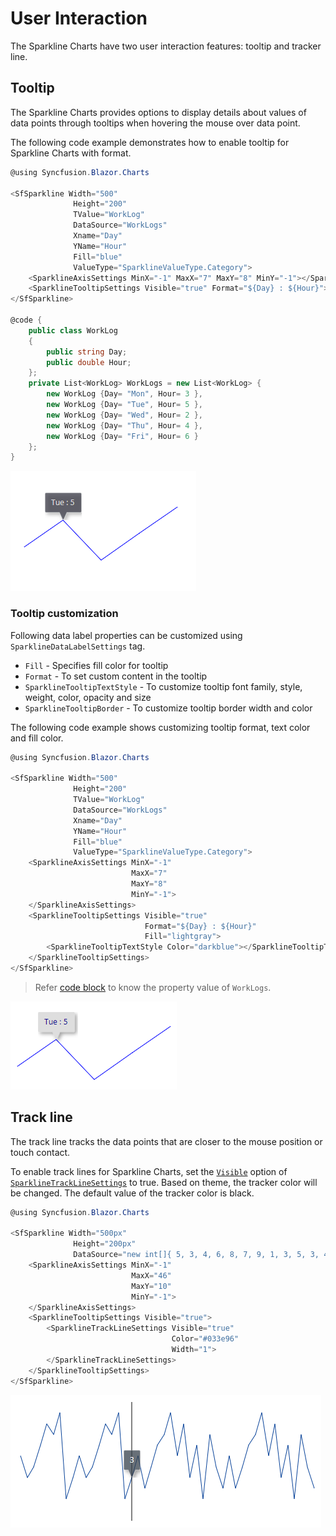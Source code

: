 # User Interaction

The Sparkline Charts have two user interaction features: tooltip and tracker line.

## Tooltip

The Sparkline Charts provides options to display details about values of data points through tooltips when hovering the mouse over data point.

The following code example demonstrates how to enable tooltip for Sparkline Charts with format.

```csharp
@using Syncfusion.Blazor.Charts

<SfSparkline Width="500"
              Height="200"
              TValue="WorkLog"
              DataSource="WorkLogs"
              Xname="Day"
              YName="Hour"
              Fill="blue"
              ValueType="SparklineValueType.Category">
    <SparklineAxisSettings MinX="-1" MaxX="7" MaxY="8" MinY="-1"></SparklineAxisSettings>
    <SparklineTooltipSettings Visible="true" Format="${Day} : ${Hour}"></SparklineTooltipSettings>
</SfSparkline>

@code {
    public class WorkLog
    {
        public string Day;
        public double Hour;
    };
    private List<WorkLog> WorkLogs = new List<WorkLog> {
        new WorkLog {Day= "Mon", Hour= 3 },
        new WorkLog {Day= "Tue", Hour= 5 },
        new WorkLog {Day= "Wed", Hour= 2 },
        new WorkLog {Day= "Thu", Hour= 4 },
        new WorkLog {Day= "Fri", Hour= 6 }
    };
}
```

![Sparkline Charts with tooltip](./images/UserInteraction/Tooltip.png)

### Tooltip customization

Following data label properties can be customized using `SparklineDataLabelSettings` tag.

* `Fill` - Specifies fill color for tooltip
* `Format` - To set custom content in the tooltip
* `SparklineTooltipTextStyle` - To customize tooltip font family, style, weight, color, opacity and size
* `SparklineTooltipBorder` - To customize tooltip border width and color

The following code example shows customizing tooltip format, text color and fill color.

```csharp
@using Syncfusion.Blazor.Charts

<SfSparkline Width="500"
              Height="200"
              TValue="WorkLog"
              DataSource="WorkLogs"
              Xname="Day"
              YName="Hour"
              Fill="blue"
              ValueType="SparklineValueType.Category">
    <SparklineAxisSettings MinX="-1"
                           MaxX="7"
                           MaxY="8"
                           MinY="-1">
    </SparklineAxisSettings>
    <SparklineTooltipSettings Visible="true"
                              Format="${Day} : ${Hour}"
                              Fill="lightgray">
        <SparklineTooltipTextStyle Color="darkblue"></SparklineTooltipTextStyle>
    </SparklineTooltipSettings>
</SfSparkline>
```

> Refer [code block](#tooltip) to know the property value of `WorkLogs`.

![Sparkline with custom tooltip](./images/UserInteraction/TooltipCustomization.png)

## Track line

The track line tracks the data points that are closer to the mouse position or touch contact.

To enable track lines for Sparkline Charts, set the [`Visible`](https://help.syncfusion.com/cr/blazor/Syncfusion.Blazor~Syncfusion.Blazor.Charts.SparklineTrackLineSettings~ChildContent.html) option of  [`SparklineTrackLineSettings`](https://help.syncfusion.com/cr/blazor/Syncfusion.Blazor~Syncfusion.Blazor.Charts.SparklineTrackLineSettings.html) to true. Based on theme, the tracker color will be changed. The default value of the tracker color is black.

```csharp
@using Syncfusion.Blazor.Charts

<SfSparkline Width="500px"
              Height="200px"
              DataSource="new int[]{ 5, 3, 4, 6, 8, 7, 9, 1, 3, 5, 3, 4, 6, 8, 7, 9, 1, 3, 5, 2, 4, 6, 7, 9, 5, 8, 3, 6, 1, 7, 4, 2, 5, 2, 4, 6, 7, 9, 5, 8, 3, 6, 1, 7, 4, 2 }">
    <SparklineAxisSettings MinX="-1"
                           MaxX="46"
                           MaxY="10"
                           MinY="-1">
    </SparklineAxisSettings>
    <SparklineTooltipSettings Visible="true">
        <SparklineTrackLineSettings Visible="true"
                                    Color="#033e96"
                                    Width="1">
        </SparklineTrackLineSettings>
    </SparklineTooltipSettings>
</SfSparkline>
```

![Sparkline Charts with track line](./images/UserInteraction/Trackline.png)